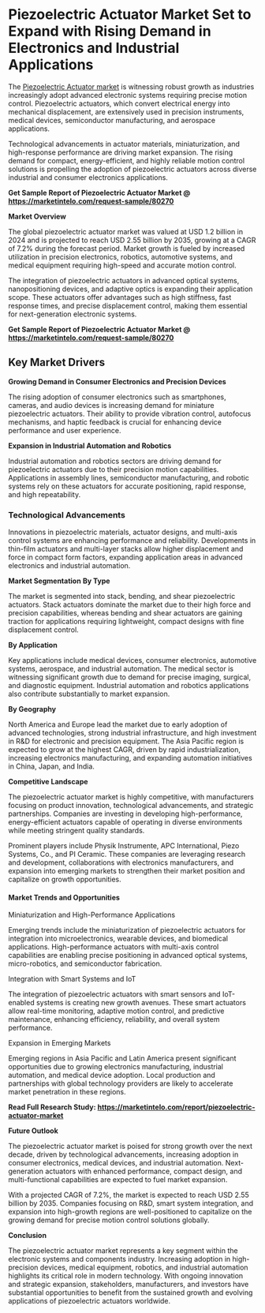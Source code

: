 # Piezoelectric Actuator Market Set to Expand with Rising Demand in Electronics and Industrial Applications

The [Piezoelectric Actuator market](https://marketintelo.com/report/piezoelectric-actuator-market) is witnessing robust growth as industries increasingly adopt advanced electronic systems requiring precise motion control. Piezoelectric actuators, which convert electrical energy into mechanical displacement, are extensively used in precision instruments, medical devices, semiconductor manufacturing, and aerospace applications.

Technological advancements in actuator materials, miniaturization, and high-response performance are driving market expansion. The rising demand for compact, energy-efficient, and highly reliable motion control solutions is propelling the adoption of piezoelectric actuators across diverse industrial and consumer electronics applications.

**Get Sample Report of Piezoelectric Actuator Market @ https://marketintelo.com/request-sample/80270**

**Market Overview**

The global piezoelectric actuator market was valued at USD 1.2 billion in 2024 and is projected to reach USD 2.55 billion by 2035, growing at a CAGR of 7.2% during the forecast period. Market growth is fueled by increased utilization in precision electronics, robotics, automotive systems, and medical equipment requiring high-speed and accurate motion control.

The integration of piezoelectric actuators in advanced optical systems, nanopositioning devices, and adaptive optics is expanding their application scope. These actuators offer advantages such as high stiffness, fast response times, and precise displacement control, making them essential for next-generation electronic systems.

**Get Sample Report of Piezoelectric Actuator Market @ https://marketintelo.com/request-sample/80270**

## Key Market Drivers
**Growing Demand in Consumer Electronics and Precision Devices**

The rising adoption of consumer electronics such as smartphones, cameras, and audio devices is increasing demand for miniature piezoelectric actuators. Their ability to provide vibration control, autofocus mechanisms, and haptic feedback is crucial for enhancing device performance and user experience.

**Expansion in Industrial Automation and Robotics**

Industrial automation and robotics sectors are driving demand for piezoelectric actuators due to their precision motion capabilities. Applications in assembly lines, semiconductor manufacturing, and robotic systems rely on these actuators for accurate positioning, rapid response, and high repeatability.

### Technological Advancements

Innovations in piezoelectric materials, actuator designs, and multi-axis control systems are enhancing performance and reliability. Developments in thin-film actuators and multi-layer stacks allow higher displacement and force in compact form factors, expanding application areas in advanced electronics and industrial automation.

**Market Segmentation**
**By Type**

The market is segmented into stack, bending, and shear piezoelectric actuators. Stack actuators dominate the market due to their high force and precision capabilities, whereas bending and shear actuators are gaining traction for applications requiring lightweight, compact designs with fine displacement control.

**By Application**

Key applications include medical devices, consumer electronics, automotive systems, aerospace, and industrial automation. The medical sector is witnessing significant growth due to demand for precise imaging, surgical, and diagnostic equipment. Industrial automation and robotics applications also contribute substantially to market expansion.

**By Geography**

North America and Europe lead the market due to early adoption of advanced technologies, strong industrial infrastructure, and high investment in R&D for electronic and precision equipment. The Asia Pacific region is expected to grow at the highest CAGR, driven by rapid industrialization, increasing electronics manufacturing, and expanding automation initiatives in China, Japan, and India.

**Competitive Landscape**

The piezoelectric actuator market is highly competitive, with manufacturers focusing on product innovation, technological advancements, and strategic partnerships. Companies are investing in developing high-performance, energy-efficient actuators capable of operating in diverse environments while meeting stringent quality standards.

Prominent players include Physik Instrumente, APC International, Piezo Systems, Co., and PI Ceramic. These companies are leveraging research and development, collaborations with electronics manufacturers, and expansion into emerging markets to strengthen their market position and capitalize on growth opportunities.

#### Market Trends and Opportunities
Miniaturization and High-Performance Applications

Emerging trends include the miniaturization of piezoelectric actuators for integration into microelectronics, wearable devices, and biomedical applications. High-performance actuators with multi-axis control capabilities are enabling precise positioning in advanced optical systems, micro-robotics, and semiconductor fabrication.

Integration with Smart Systems and IoT

The integration of piezoelectric actuators with smart sensors and IoT-enabled systems is creating new growth avenues. These smart actuators allow real-time monitoring, adaptive motion control, and predictive maintenance, enhancing efficiency, reliability, and overall system performance.

Expansion in Emerging Markets

Emerging regions in Asia Pacific and Latin America present significant opportunities due to growing electronics manufacturing, industrial automation, and medical device adoption. Local production and partnerships with global technology providers are likely to accelerate market penetration in these regions.

**Read Full Research Study: https://marketintelo.com/report/piezoelectric-actuator-market**

**Future Outlook**

The piezoelectric actuator market is poised for strong growth over the next decade, driven by technological advancements, increasing adoption in consumer electronics, medical devices, and industrial automation. Next-generation actuators with enhanced performance, compact design, and multi-functional capabilities are expected to fuel market expansion.

With a projected CAGR of 7.2%, the market is expected to reach USD 2.55 billion by 2035. Companies focusing on R&D, smart system integration, and expansion into high-growth regions are well-positioned to capitalize on the growing demand for precise motion control solutions globally.

**Conclusion**

The piezoelectric actuator market represents a key segment within the electronic systems and components industry. Increasing adoption in high-precision devices, medical equipment, robotics, and industrial automation highlights its critical role in modern technology. With ongoing innovation and strategic expansion, stakeholders, manufacturers, and investors have substantial opportunities to benefit from the sustained growth and evolving applications of piezoelectric actuators worldwide.
